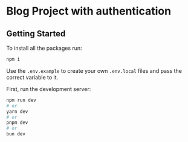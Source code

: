 # Blog Project with authentication

## Getting Started

To install all the packages run: 

```bash
npm i
```

Use the `.env.example` to create your own `.env.local` files and pass the correct variable to it.

First, run the development server:

```bash
npm run dev
# or
yarn dev
# or
pnpm dev
# or
bun dev
```



